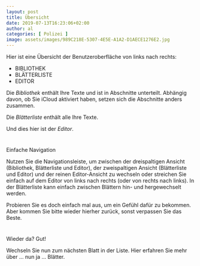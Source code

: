 ```yaml
---
layout: post
title: Übersicht
date: 2019-07-13T16:23:06+02:00
author: al
categories: [ Polizei ]
image: assets/images/989C218E-5307-4E5E-A1A2-D1AECE1276E2.jpg
---
```


Hier ist eine Übersicht der Benutzeroberfläche von links nach rechts:

- BIBLIOTHEK
- BLÄTTERLISTE
- EDITOR

Die _Bibliothek_ enthält Ihre Texte und ist in Abschnitte unterteilt. Abhängig davon, ob Sie iCloud aktiviert haben, setzen sich die Abschnitte anders zusammen.

Die _Blätterliste_ enthält alle Ihre Texte.

Und dies hier ist der _Editor_.

#
Einfache Navigation

Nutzen Sie die Navigationsleiste, um zwischen der dreispaltigen Ansicht (Bibliothek, Blätterliste und Editor), der zweispaltigen Ansicht (Blätterliste und Editor) und der reinen Editor-Ansicht zu wechseln oder streichen Sie einfach auf dem Editor von links nach rechts (oder von rechts nach links). In der Blätterliste kann einfach zwischen Blättern hin- und hergewechselt werden.

Probieren Sie es doch einfach mal aus, um ein Gefühl dafür zu bekommen. Aber kommen Sie bitte wieder hierher zurück, sonst verpassen Sie das Beste.

#
Wieder da? Gut!

Wechseln Sie nun zum nächsten Blatt in der Liste. Hier erfahren Sie mehr über … nun ja … Blätter.

